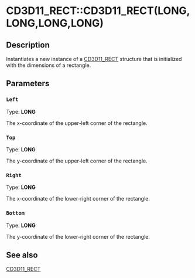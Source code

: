 # CD3D11_RECT::CD3D11_RECT(LONG,LONG,LONG,LONG)

## Description

Instantiates a new instance of a [CD3D11_RECT](https://learn.microsoft.com/windows/win32/api/d3d11/ns-d3d11-cd3d11_rect) structure that is initialized with the dimensions of a rectangle.

## Parameters

### `Left`

Type: **LONG**

The x-coordinate of the upper-left corner of the rectangle.

### `Top`

Type: **LONG**

The y-coordinate of the upper-left corner of the rectangle.

### `Right`

Type: **LONG**

The x-coordinate of the lower-right corner of the rectangle.

### `Bottom`

Type: **LONG**

The y-coordinate of the lower-right corner of the rectangle.

## See also

[CD3D11_RECT](https://learn.microsoft.com/windows/win32/api/d3d11/ns-d3d11-cd3d11_rect)